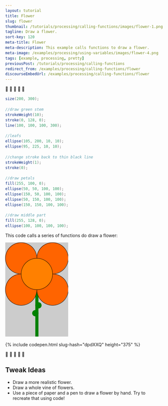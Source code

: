 ```yaml
---
layout: tutorial
title: Flower
slug: flower
thumbnail: /tutorials/processing/calling-functions/images/flower-1.png
tagline: Draw a flower.
sort-key: 120
meta-title: Flower
meta-description: This example calls functions to draw a flower.
meta-image: /examples/processing/using-variables/images/flower-4.png
tags: [example, processing, pretty]
previousPost: /tutorials/processing/calling-functions
redirect_from: /examples/processing/calling-functions/flower
discourseEmbedUrl: /examples/processing/calling-functions/flower
---
```


:sunflower: :hibiscus: :tulip: :bouquet: :cherry_blossom:

```java
size(200, 300);

//draw green stem
strokeWeight(10);
stroke(0, 128, 0);
line(100, 100, 100, 300);

//leafs
ellipse(105, 200, 10, 10);
ellipse(95, 225, 10, 10);

//change stroke back to thin black line
strokeWeight(1);
stroke(0);

//draw petals
fill(255, 100, 0);
ellipse(50, 50, 100, 100);
ellipse(150, 50, 100, 100);
ellipse(50, 150, 100, 100);
ellipse(150, 150, 100, 100);

//draw middle part
fill(255, 128, 0);
ellipse(100, 100, 100, 100);
```

This code calls a series of functions do draw a flower:

![flower](/tutorials/processing/calling-functions/images/flower-2.png)

{% include codepen.html slug-hash="dpdXXQ" height="375" %}

:sunflower: :hibiscus: :tulip: :bouquet: :cherry_blossom:

## Tweak Ideas

- Draw a more realistic flower.
- Draw a whole vine of flowers.
- Use a piece of paper and a pen to draw a flower by hand. Try to recreate that using code!
